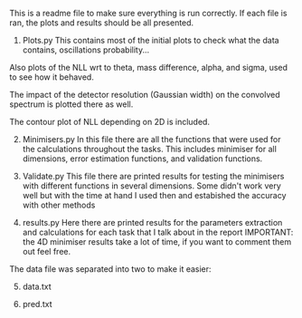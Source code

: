 This is a readme file to make sure everything is run correctly.
If each file is ran, the plots and results should be all presented.


1) Plots.py
This contains most of the initial plots to check what the data contains,
oscillations probability...

Also plots of the NLL wrt to theta, mass difference, alpha, and sigma, used to see how it behaved.

The impact of the detector resolution (Gaussian width) on the convolved spectrum is plotted there as well.

The contour plot of NLL depending on 2D is included.


2) Minimisers.py
In this file there are all the functions that were used for the calculations throughout the tasks.
This includes minimiser for all dimensions, error estimation functions, and validation functions.


3) Validate.py
This file there are printed results for testing the minimisers with different functions in several dimensions. Some didn't work very
well but with the time at hand I used then and estabished the accuracy with other methods


4) results.py
Here there are printed results for the parameters extraction and calculations for each task that
I talk about in the report
IMPORTANT: the 4D minimiser results take a lot of time, if you want to comment them out feel free.


The data file was separated into two to make it easier:

5) data.txt

6) pred.txt


